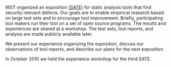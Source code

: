 NIST organized an exposition [(SATE)](http://samate.nist.gov/SATE.html)
for static analysis tools that find security relevant defects. Our goals
are to enable empirical research based on large test sets and to
encourage tool improvement. Briefly, participating tool makers run their
tool on a set of open source programs. The results and experiences are
shared at a workshop. The test sets, tool reports, and analysis are made
publicly available later.

We present our experience organizing the exposition, discuss our
observations of tool reports, and describe our plans for the next
exposition.

In October 2010 we held the experience workshop for the third SATE.